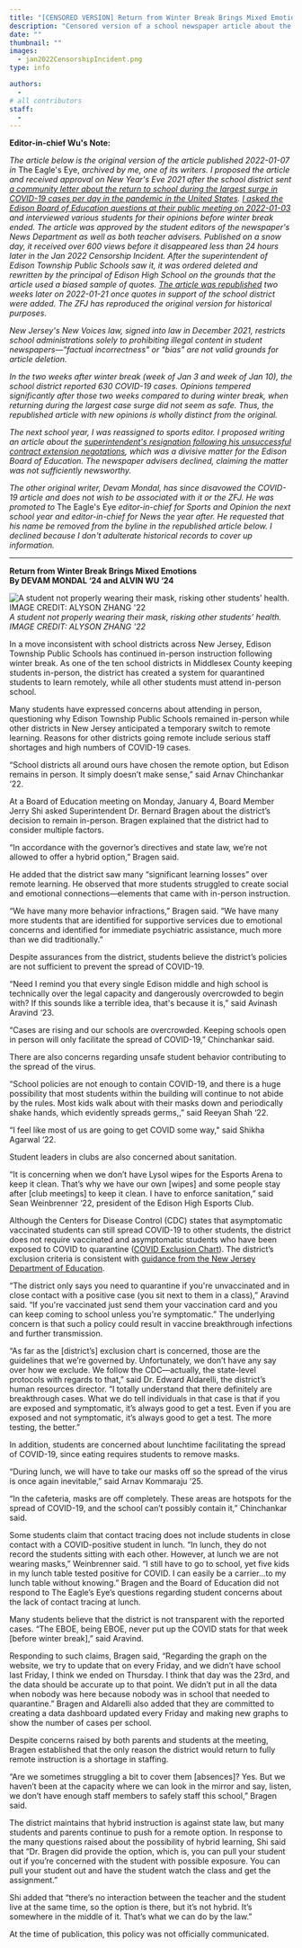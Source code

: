 ```yaml
---
title: "[CENSORED VERSION] Return from Winter Break Brings Mixed Emotions"
description: "Censored version of a school newspaper article about the Edison Township Public Schools's continuation of in-person instruction during the largest surge in COVID-19 cases per day in the pandemic in the United States."
date: ""
thumbnail: ""
images: 
  - jan2022CensorshipIncident.png
type: info

authors:
  - 
# all contributors
staff:
  -
---
```


**Editor-in-chief Wu's Note:** 

*The article below is the original version of the article published 2022-01-07 in* The Eagle's Eye, *archived by me, one of its writers. I proposed the article and received approval on New Year's Eve 2021 after the school district sent [a community letter about the return to school during the largest surge in COVID-19 cases per day in the pandemic in the United States](https://storage.googleapis.com/pt06-2/messages/attachments/de44a4a73e288a32f7ed44348de75abb/January_3_2022_-_Parent-Guardian_%25281%2529.pdf). [I asked the Edison Board of Education questions at their public meeting on 2022-01-03](https://www.youtube.com/live/oBRr5pr6dhc?feature=share&t=8400) and interviewed various students for their opinions before winter break ended. The article was approved by the student editors of the newspaper's News Department as well as both teacher advisers. Published on a snow day, it received over 600 views before it disappeared less than 24 hours later in the Jan 2022 Censorship Incident. After the superintendent of Edison Township Public Schools saw it, it was ordered deleted and rewritten by the principal of Edison High School on the grounds that the article used a biased sample of quotes. [The article was republished](https://ehseagleseye.com/3982/uncategorized/return-from-winter-break-brings-mixed-emotions/) two weeks later on 2022-01-21 once quotes in support of the school district were added. The ZFJ has reproduced the original version for historical purposes.* 

*New Jersey's New Voices law, signed into law in December 2021, restricts school administrations solely to prohibiting illegal content in student newspapers—"factual incorrectness" or "bias" are not valid grounds for article deletion.* 

*In the two weeks after winter break (week of Jan 3 and week of Jan 10), the school district reported 630 COVID-19 cases. Opinions tempered significantly after those two weeks compared to during winter break, when returning during the largest case surge did not seem as safe. Thus, the republished article with new opinions is wholly distinct from the original.*

*The next school year, I was reassigned to sports editor. I proposed writing an article about the [superintendent's resignation following his unsuccessful contract extension negotations](https://patch.com/new-jersey/edison-metuchen/no-contract-extension-leads-edison-schools-superintendent-leaving), which was a divisive matter for the Edison Board of Education. The newspaper advisers declined, claiming the matter was not sufficiently newsworthy.*

*The other original writer, Devam Mondal, has since disavowed the COVID-19 article and does not wish to be associated with it or the ZFJ. He was promoted to* The Eagle's Eye *editor-in-chief for Sports and Opinion the next school year and editor-in-chief for News the year after. He requested that his name be removed from the byline in the republished article below. I declined because I don't adulterate historical records to cover up information.*

---

**Return from Winter Break Brings Mixed Emotions**  
**By DEVAM MONDAL ‘24 and ALVIN WU ‘24**

![A student not properly wearing their mask, risking other students’ health. IMAGE CREDIT: ALYSON ZHANG '22](/jan2022CensorshipIncident.png)  
*A student not properly wearing their mask, risking other students’ health. IMAGE CREDIT: ALYSON ZHANG '22*

In a move inconsistent with school districts across New Jersey, Edison Township Public Schools has continued in-person instruction following winter break. As one of the ten school districts in Middlesex County keeping students in-person, the district has created a system for quarantined students to learn remotely, while all other students must attend in-person school. 

Many students have expressed concerns about attending in person, questioning why Edison Township Public Schools remained in-person while other districts in New Jersey anticipated a temporary switch to remote learning. Reasons for other districts going remote include serious staff shortages and high numbers of COVID-19 cases. 

“School districts all around ours have chosen the remote option, but Edison remains in person. It simply doesn’t make sense,” said Arnav Chinchankar ‘22. 

At a Board of Education meeting on Monday, January 4, Board Member Jerry Shi asked Superintendent Dr. Bernard Bragen about the district’s decision to remain in-person. Bragen explained that the district had to consider multiple factors. 

“In accordance with the governor’s directives and state law, we’re not allowed to offer a hybrid option,” Bragen said.

He added that the district saw many “significant learning losses” over remote learning. He observed that more students struggled to create social and emotional connections—elements that came with in-person instruction. 

“We have many more behavior infractions,” Bragen said. “We have many more students that are identified for supportive services due to emotional concerns and identified for immediate psychiatric assistance, much more than we did traditionally.” 

Despite assurances from the district, students believe the district’s policies are not sufficient to prevent the spread of COVID-19. 

“Need I remind you that every single Edison middle and high school is technically over the legal capacity and dangerously overcrowded to begin with? If this sounds like a terrible idea, that's because it is,” said Avinash Aravind ‘23. 

“Cases are rising and our schools are overcrowded. Keeping schools open in person will only facilitate the spread of COVID-19,” Chinchankar said.

There are also concerns regarding unsafe student behavior contributing to the spread of the virus. 

“School policies are not enough to contain COVID-19, and there is a huge possibility that most students within the building will continue to not abide by the rules. Most kids walk about with their masks down and periodically shake hands, which evidently spreads germs,,” said Reeyan Shah ‘22. 

“I feel like most of us are going to get COVID some way," said Shikha Agarwal ‘22. 

Student leaders in clubs are also concerned about sanitation. 

“It is concerning when we don’t have Lysol wipes for the Esports Arena to keep it clean. That’s why we have our own [wipes] and some people stay after [club meetings] to keep it clean. I have to enforce sanitation,” said Sean Weinbrenner ‘22, president of the Edison High Esports Club.

Although the Centers for Disease Control (CDC) states that asymptomatic vaccinated students can still spread COVID-19 to other students, the district does not require vaccinated and asymptomatic students who have been exposed to COVID to quarantine ([COVID Exclusion Chart](https://resources.finalsite.net/images/v1640120254/edisonk12njus/xbb5ww5g0aoojpkx9xce/ExclusionChartforParents.pdf)). The district’s exclusion criteria is consistent with [guidance from the New Jersey Department of Education](https://www.nj.gov/education/roadforward/docs/HealthAndSafetyGuidanceSY2122.pdf). 

“The district only says you need to quarantine if you're unvaccinated and in close contact with a positive case (you sit next to them in a class),” Aravind said. “If you're vaccinated just send them your vaccination card and you can keep coming to school unless you're symptomatic.” The underlying concern is that such a policy could result in vaccine breakthrough infections and further transmission. 

“As far as the [district’s] exclusion chart is concerned, those are the guidelines that we’re governed by. Unfortunately, we don’t have any say over how we exclude. We follow the CDC—actually, the state-level protocols with regards to that,” said Dr. Edward Aldarelli, the district’s human resources director. “I totally understand that there definitely are breakthrough cases. What we do tell individuals in that case is that if you are exposed and symptomatic, it’s always good to get a test. Even if you are exposed and not symptomatic, it’s always good to get a test. The more testing, the better.” 

In addition, students are concerned about lunchtime facilitating the spread of COVID-19, since eating requires students to remove masks. 

“During lunch, we will have to take our masks off so the spread of the virus is once again inevitable,” said Arnav Kommaraju ‘25. 

“In the cafeteria, masks are off completely. These areas are hotspots for the spread of COVID-19, and the school can’t possibly contain it,” Chinchankar said.

Some students claim that contact tracing does not include students in close contact with a COVID-positive student in lunch. “In lunch, they do not record the students sitting with each other. However, at lunch we are not wearing masks,” Weinbrenner said. “I still have to go to school, yet five kids in my lunch table tested positive for COVID. I can easily be a carrier…to my lunch table without knowing.” Bragen and the Board of Education did not respond to The Eagle’s Eye’s questions regarding student concerns about the lack of contact tracing at lunch.
	
Many students believe that the district is not transparent with the reported cases. “The EBOE, being EBOE, never put up the COVID stats for that week [before winter break],” said Aravind. 

Responding to such claims, Bragen said, “Regarding the graph on the website, we try to update that on every Friday, and we didn’t have school last Friday, I think we ended on Thursday. I think that day was the 23rd, and the data should be accurate up to that point. We didn’t put in all the data when nobody was here because nobody was in school that needed to quarantine.” Bragen and Aldarelli also added that they are committed to creating a data dashboard updated every Friday and making new graphs to show the number of cases per school. 

Despite concerns raised by both parents and students at the meeting, Bragen established that the only reason the district would return to fully remote instruction is a shortage in staffing. 

“Are we sometimes struggling a bit to cover them [absences]? Yes. But we haven’t been at the capacity where we can look in the mirror and say, listen, we don’t have enough staff members to safely staff this school,” Bragen said. 

The district maintains that hybrid instruction is against state law, but many students and parents continue to push for a remote option. In response to the many questions raised about the possibility of hybrid learning, Shi said that “Dr. Bragen did provide the option, which is, you can pull your student out if you’re concerned with the student with possible exposure. You can pull your student out and have the student watch the class and get the assignment.” 

Shi added that “there’s no interaction between the teacher and the student live at the same time, so the option is there, but it’s not hybrid. It’s somewhere in the middle of it. That’s what we can do by the law.” 

At the time of publication, this policy was not officially communicated.